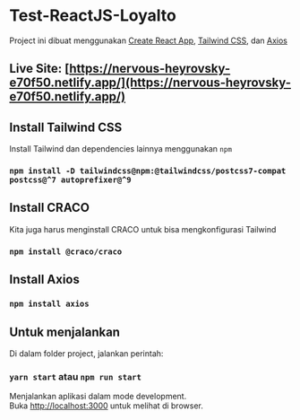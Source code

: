 # Test-ReactJS-Loyalto

Project ini dibuat menggunakan [Create React App](https://github.com/facebook/create-react-app), [Tailwind CSS](https://tailwindcss.com/), dan [Axios](https://axios-http.com/)

## Live Site: [https://nervous-heyrovsky-e70f50.netlify.app/](https://nervous-heyrovsky-e70f50.netlify.app/)

## Install Tailwind CSS

Install Tailwind dan dependencies lainnya menggunakan `npm`

### `npm install -D tailwindcss@npm:@tailwindcss/postcss7-compat postcss@^7 autoprefixer@^9`

## Install CRACO

Kita juga harus menginstall CRACO untuk bisa mengkonfigurasi Tailwind

### `npm install @craco/craco`

## Install Axios

### `npm install axios`

## Untuk menjalankan

Di dalam folder project, jalankan perintah:

### `yarn start` atau `npm run start`

Menjalankan aplikasi dalam mode development.\
Buka [http://localhost:3000](http://localhost:3000) untuk melihat di browser.
